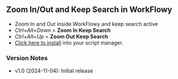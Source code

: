 ## Zoom In/Out and Keep Search in WorkFlowy
* Zoom In and Out inside WorkFlowy and keep search active 
* _Ctrl+Alt+Down_ = **Zoom In Keep Search**
* _Ctrl+Alt+Up_ = **Zoom Out Keep Search**
* [Click here to install](https://github.com/rawbytz/zoom-In-Out-Keep-Search/raw/master/zoomInOutKeepSearch.user.js) into your script manager.

### Version Notes
- v1.0 (2024-11-04): Initial release